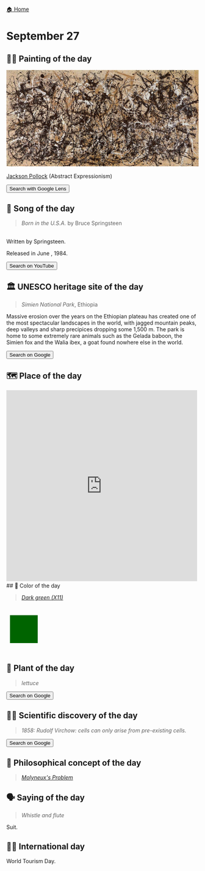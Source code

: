 
[🏠 Home](../../index.md)

# September 27

## 🧑‍🎨 Painting of the day

<img width="600" src="../img/Jackson_Pollock_2.jpg">

[Jackson Pollock](http://en.wikipedia.org/wiki/Jackson_Pollock) (Abstract Expressionism)

<button class="btn btn-success"
onclick=" window.open('https://lens.google.com/uploadbyurl?url=https://iretes.github.io/one-a-day/data/img/Jackson_Pollock_2.jpg','_blank')">
Search with Google Lens
</button>

## 🎼 Song of the day

> *Born in the U.S.A.*
by Bruce Springsteen

<br />Written by Springsteen.

Released in June , 1984.

<button class="btn btn-success"
onclick=" window.open('http://www.youtube.com/search?q=Born in the U.S.A. by Bruce Springsteen','_blank')">
Search on YouTube
</button>

## 🏛️ UNESCO heritage site of the day

> *Simien National Park*, Ethiopia

<p>Massive erosion over the years on the Ethiopian plateau has created one of the most spectacular landscapes in the world, with jagged mountain peaks, deep valleys and sharp precipices dropping some 1,500 m. The park is home to some extremely rare animals such as the Gelada baboon, the Simien fox and the Walia ibex, a goat found nowhere else in the world.</p>

<button class="btn btn-success"
onclick=" window.open('http://www.google.com/search?q=Simien National Park','_blank')">
Search on Google
</button>

## 🗺️ Place of the day

<iframe
src="https://www.mapcrunch.com"
name="mapcrunch"
width="500"
height="500"
allowTransparency="true"
scrolling="no"
frameborder="0"
>
</iframe>
## 🎨 Color of the day

> *[Dark green (X11)](https://en.wikipedia.org/wiki/Shades_of_green#Dark_green_(X11))*

<div style="color:#006400; font-size: 100px;">&#9632;</div>

## 🌿 Plant of the day

> *lettuce*

<button class="btn btn-success"
onclick=" window.open('http://www.google.com/search?q=lettuce','_blank')">
Search on Google
</button>

## 🧑‍🔬 Scientific discovery of the day

> *1858: Rudolf Virchow: cells can only arise from pre-existing cells.*

<button class="btn btn-success"
onclick=" window.open('http://www.google.com/search?q=1858: Rudolf Virchow: cells can only arise from pre-existing cells.','_blank')"> 
Search on Google
</button>

## 💭 Philosophical concept of the day

> *[Molyneux's Problem](https://en.wikipedia.org/wiki/Molyneux%27s_Problem)*

## 🗣️ Saying of the day

> *Whistle and flute*

Suit.

## 🏳️‍🌈 International day

World Tourism Day.